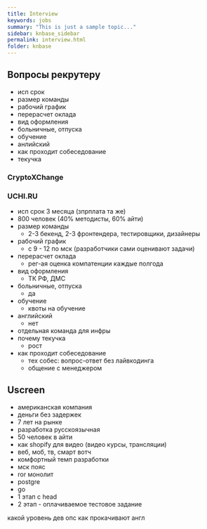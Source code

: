 ```yaml
---
title: Interview
keywords: jobs
summary: "This is just a sample topic..."
sidebar: knbase_sidebar
permalink: interview.html
folder: knbase
---
```


## Вопросы рекрутеру
- исп срок
- размер команды
- рабочий график
- перерасчет оклада
- вид оформления
- больничные, отпуска
- обучение
- анлийский
- как проходит собеседование
- текучка

### CryptoXChange


### UCHI.RU
- исп срок 3 месяца (зпрплата та же)
- 800 человек (40% методисты, 60% айти)
- размер команды
  - 2-3 бекенд, 2-3 фронтендера, тестировщики, дизайнеры
- рабочий график
  - с 9 - 12 по мск (разработчики сами оценивают задачи)
- перерасчет оклада
  - рег-ая оценка компатенции каждые полгода 
- вид оформления
  - ТК РФ, ДМС
- больничные, отпуска
  - да
- обучение
  - квоты на обучение
- английский
  - нет
- отдельная команда для инфры
- почему текучка
  - рост
- как проходит собеседование
  - тех собес: вопрос-ответ без лайвкодинга
  - общение с менеджером

## Uscreen
- американская компания
- деньги без задержек
- 7 лет на рынке
- разработка русскоязычная
- 50 человек в айти
- как shopify для видео (видео курсы, трансляции)
- веб, моб, тв, смарт вотч
- комфортный темп разработки
- мск пояс
- ror монолит
- postgre
- go
- 1 этап с head
- 2 этап - оплачиваемое тестовое задание

какой уровень 
дев опс
как прокачивают англ

